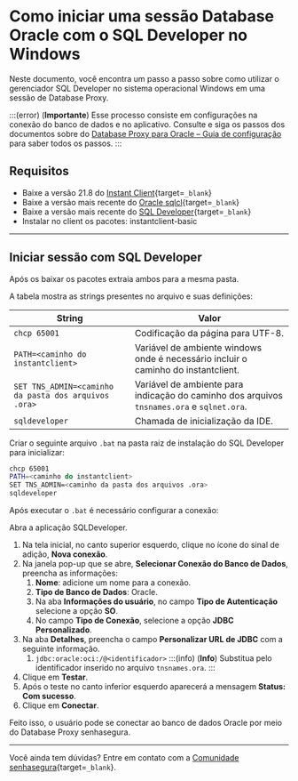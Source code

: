 # Como iniciar uma sessão Database Oracle com o SQL Developer no Windows

Neste documento, você encontra um passo a passo sobre como utilizar o gerenciador SQL Developer no sistema operacional Windows em uma sessão de Database Proxy.

:::(error) (**Importante**)
Esse processo consiste em configurações na conexão do banco de dados e no aplicativo. Consulte e siga os passos dos documentos sobre do [Database Proxy para Oracle – Guia de configuração](/v3-33/docs/pt/pam-session-oracle-database-configurations) para saber todos os passos.
:::

## Requisitos

* Baixe a versão 21.8 do [Instant Client](https://www.oracle.com/br/database/technologies/instant-client/downloads.html){target=`_blank`}
* Baixe a versão mais recente do [Oracle sqlcl](https://www.oracle.com/br/database/sqldeveloper/technologies/sqlcl/){target=`_blank`}
* Baixe a versão mais recente do [SQL Developer](https://www.oracle.com/database/sqldeveloper/technologies/download/){target=`_blank`}
* Instalar no client os pacotes: instantclient-basic

---
## Iniciar sessão com SQL Developer

Após os baixar os pacotes extraia ambos para a mesma pasta.

A tabela mostra as strings presentes no arquivo e suas definições:

**String**|**Valor**
---|---
`chcp 65001`|Codificação da página para UTF-8.
`PATH=<caminho do instantclient>`|Variável de ambiente windows onde é necessário incluir o caminho do instantclient.
`SET TNS_ADMIN=<caminho da pasta dos arquivos .ora>`|Variável de ambiente para indicação do caminho dos arquivos `tnsnames.ora` e `sqlnet.ora`.
`sqldeveloper`|Chamada de inicialização da IDE.

Criar o seguinte arquivo `.bat` na pasta raiz de instalação do SQL Developer para inicializar:

```bash
chcp 65001
PATH=<caminho do instantclient>
SET TNS_ADMIN=<caminho da pasta dos arquivos .ora>
sqldeveloper
```

Após executar o `.bat` é necessário configurar a conexão:

Abra a aplicação SQLDeveloper.

1. Na tela inicial, no canto superior esquerdo, clique no ícone do sinal de adição, **Nova conexão**.
2. Na janela pop-up que se abre, **Selecionar Conexão do Banco de Dados**, preencha as informações:
    1. **Nome**: adicione um nome para a conexão.
    2. **Tipo de Banco de Dados**: Oracle.
    3. Na aba **Informações do usuário**, no campo **Tipo de Autenticação** selecione a opção **SO**.
    4. No campo **Tipo de Conexão**, selecione a opção **JDBC Personalizado**.
3. Na aba **Detalhes**, preencha o campo **Personalizar URL de JDBC** com a seguinte informação.
    1. `jdbc:oracle:oci:/@<identificador>`
        :::(info) (**Info**)
        Substitua pelo identificador inserido no arquivo `tnsnames.ora`.
        :::
4. Clique em **Testar**.
5. Após o teste no canto inferior esquerdo aparecerá a mensagem **Status: Com sucesso**.
6. Clique em **Conectar**.

Feito isso, o usuário pode se conectar ao banco de dados Oracle por meio do Database Proxy senhasegura.

---
Você ainda tem dúvidas? Entre em contato com a [Comunidade senhasegura](https://community.senhasegura.io/){target=`_blank`}.